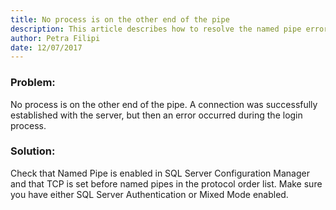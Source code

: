 ```yaml
---
title: No process is on the other end of the pipe
description: This article describes how to resolve the named pipe error when connecting to SQL server if the server has not enabled pipe support.
author: Petra Filipi
date: 12/07/2017
---
```


### Problem:
No process is on the other end of the pipe. A connection was successfully established with the server, but then an error occurred during the login process.

### Solution:
Check that Named Pipe is enabled in SQL Server Configuration Manager and that TCP is set before named pipes in the protocol order list. Make sure you have either SQL Server Authentication or Mixed Mode enabled.